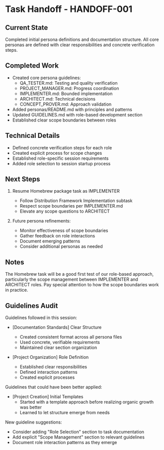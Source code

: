 # Task Handoff - HANDOFF-001

## Current State

Completed initial persona definitions and documentation structure. All core personas are defined with clear responsibilities and concrete verification steps.

## Completed Work

- Created core persona guidelines:
  - QA_TESTER.md: Testing and quality verification
  - PROJECT_MANAGER.md: Progress coordination
  - IMPLEMENTER.md: Bounded implementation
  - ARCHITECT.md: Technical decisions
  - CONCEPT_PROVER.md: Approach validation
- Added personas/README.md with principles and patterns
- Updated GUIDELINES.md with role-based development section
- Established clear scope boundaries between roles

## Technical Details

- Defined concrete verification steps for each role
- Created explicit process for scope changes
- Established role-specific session requirements
- Added role selection to session startup process

## Next Steps

1. Resume Homebrew package task as IMPLEMENTER

   - Follow Distribution Framework Implementation subtask
   - Respect scope boundaries per IMPLEMENTER.md
   - Elevate any scope questions to ARCHITECT

2. Future persona refinements:
   - Monitor effectiveness of scope boundaries
   - Gather feedback on role interactions
   - Document emerging patterns
   - Consider additional personas as needed

## Notes

The Homebrew task will be a good first test of our role-based approach, particularly the scope management between IMPLEMENTER and ARCHITECT roles. Pay special attention to how the scope boundaries work in practice.

## Guidelines Audit

Guidelines followed in this session:

- [Documentation Standards] Clear Structure

  - Created consistent format across all persona files
  - Used concrete, verifiable requirements
  - Maintained clear section organization

- [Project Organization] Role Definition
  - Established clear responsibilities
  - Defined interaction patterns
  - Created explicit processes

Guidelines that could have been better applied:

- [Project Creation] Initial Templates
  - Started with a template approach before realizing organic growth was better
  - Learned to let structure emerge from needs

New guideline suggestions:

- Consider adding "Role Selection" section to task documentation
- Add explicit "Scope Management" section to relevant guidelines
- Document role interaction patterns as they emerge
